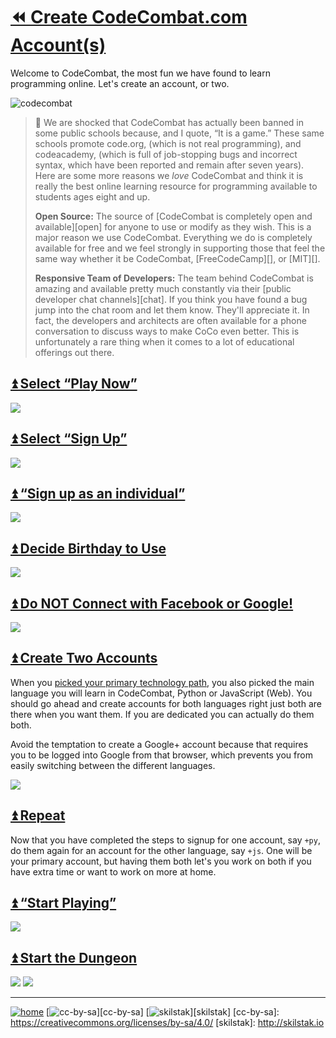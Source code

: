 # [⏪ Create CodeCombat.com Account(s)](/README.md)

Welcome to CodeCombat, the most fun we have found to learn
programming online. Let's create an account, or two.

![codecombat](/assets/desert.png)

> 💬 We are shocked that
> CodeCombat has actually been banned in some public schools because,
> and I quote, “It is a game.” These same schools promote code.org,
> (which is not real programming), and codeacademy, (which is full of
> job-stopping bugs and incorrect syntax, which have been reported
> and remain after seven years). Here are some more reasons we
> *love* CodeCombat and think it is really the best online learning
> resource for programming available to students ages eight and up.
> 
> **Open Source:** The source of [CodeCombat is completely open
> and available][open] for anyone to use or modify as they wish. This
> is a major reason we use CodeCombat. Everything we do is completely
> available for free and we feel strongly in supporting those that
> feel the same way whether it be CodeCombat, [FreeCodeCamp][], or
> [MIT][].
>
> **Responsive Team of Developers:** The team behind CodeCombat is
> amazing and available pretty much constantly via their [public
> developer chat channels][chat]. If you think you have found a bug
> jump into the chat room and let them know.  They'll appreciate it.
> In fact, the developers and architects are often available for a
> phone conversation to discuss ways to make CoCo even better. This
> is unfortunately a rare thing when it comes to a lot of educational
> offerings out there.


## [⏫ Select “Play Now”](#)

![](/assets/coco1.png)

## [⏫ Select “Sign Up”](#)

![](/assets/coco2.png)

## [⏫ “Sign up as an individual”](#)

![](/assets/coco3.png)

## [⏫ Decide Birthday to Use](#)

![](/assets/coco4.png)

## [⏫ Do NOT Connect with Facebook or Google!](#)

![](/assets/coco5.png)

## [⏫ Create Two Accounts](#)

When you [picked your primary technology path](#-pick-a-path), you also
picked the main language you will learn in CodeCombat, Python or
JavaScript (Web). You should go ahead and create accounts for both
languages right just both are there when you want them. If you are
dedicated you can actually do them both. 

Avoid the temptation to create a Google+ account because that requires
you to be logged into Google from that browser, which prevents you
from easily switching between the different languages.

![](/assets/coco6.png)

## [⏫ Repeat](#)

Now that you have completed the steps to signup for one account,
say `+py`, do them again for an account for the other language, say
`+js`. One will be your primary account, but having them both let's
you work on both if you have extra time or want to work on more at
home.

## [⏫ “Start Playing”](#)

![](/assets/coco7.png)

## [⏫ Start the Dungeon](#)

![](/assets/coco8.png)
![](/assets/coco9.png)

---
[![home](/assets/home-bw.png)](/README.md)
[![cc-by-sa](/assets/cc-by-sa.png)][cc-by-sa]
[![skilstak](/assets/skilstak-logo-bw.png)][skilstak]
[cc-by-sa]: https://creativecommons.org/licenses/by-sa/4.0/
[skilstak]: http://skilstak.io

